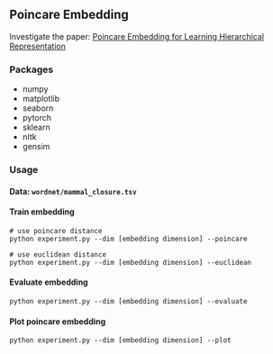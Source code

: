## Poincare Embedding
Investigate the paper: [Poincare Embedding for Learning Hierarchical Representation](https://arxiv.org/pdf/1705.08039.pdf)

### Packages
- numpy
- matplotlib
- seaborn
- pytorch
- sklearn
- nltk
- gensim

### Usage
#### Data: `wordnet/mammal_closure.tsv`
#### Train embedding
```
# use poincare distance
python experiment.py --dim [embedding dimension] --poincare

# use euclidean distance
python experiment.py --dim [embedding dimension] --euclidean
```

#### Evaluate embedding
```
python experiment.py --dim [embedding dimension] --evaluate
```

#### Plot poincare embedding
```
python experiment.py --dim [embedding dimension] --plot
```
